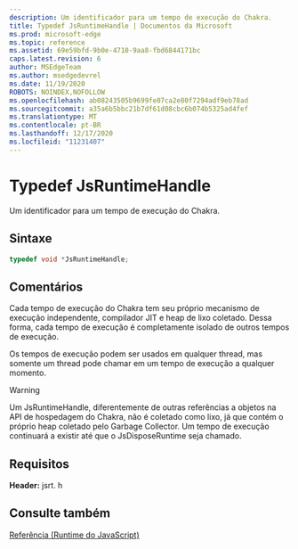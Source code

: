 ```yaml
---
description: Um identificador para um tempo de execução do Chakra.
title: Typedef JsRuntimeHandle | Documentos da Microsoft
ms.prod: microsoft-edge
ms.topic: reference
ms.assetid: 69e59bfd-9b0e-4710-9aa8-fbd6844171bc
caps.latest.revision: 6
author: MSEdgeTeam
ms.author: msedgedevrel
ms.date: 11/19/2020
ROBOTS: NOINDEX,NOFOLLOW
ms.openlocfilehash: ab08243505b9699fe07ca2e80f7294adf9eb78ad
ms.sourcegitcommit: a35a6b5bbc21b7df61d08cbc6b074b5325ad4fef
ms.translationtype: MT
ms.contentlocale: pt-BR
ms.lasthandoff: 12/17/2020
ms.locfileid: "11231407"
---
```

# Typedef JsRuntimeHandle

Um identificador para um tempo de execução do Chakra.  
  
## Sintaxe  
  
```cpp  
typedef void *JsRuntimeHandle;  
```  
  
## Comentários  
 Cada tempo de execução do Chakra tem seu próprio mecanismo de execução independente, compilador JIT e heap de lixo coletado. Dessa forma, cada tempo de execução é completamente isolado de outros tempos de execução.  
  
 Os tempos de execução podem ser usados em qualquer thread, mas somente um thread pode chamar em um tempo de execução a qualquer momento.  
  
> [!WARNING]
>  Um JsRuntimeHandle, diferentemente de outras referências a objetos na API de hospedagem do Chakra, não é coletado como lixo, já que contém o próprio heap coletado pelo Garbage Collector. Um tempo de execução continuará a existir até que o JsDisposeRuntime seja chamado.  
  
## Requisitos  
 **Header:** jsrt. h  
  
## Consulte também  
 [Referência (Runtime do JavaScript)](../chakra-hosting/reference-javascript-runtime.md)
